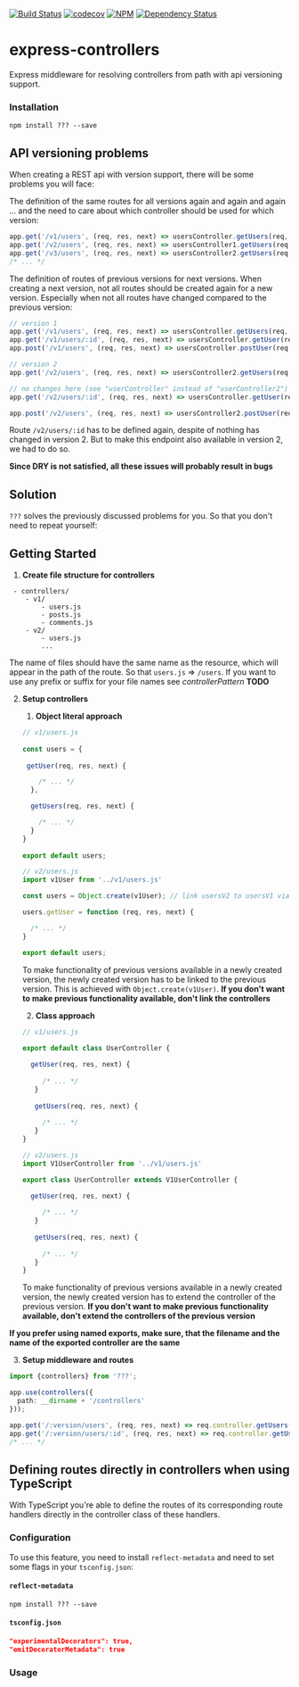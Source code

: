 [![Build Status](https://travis-ci.org/RobinBuschmann/sequelize-typescript.png?branch=master)](https://travis-ci.org/RobinBuschmann/sequelize-typescript)
[![codecov](https://codecov.io/gh/RobinBuschmann/sequelize-typescript/branch/master/graph/badge.svg)](https://codecov.io/gh/RobinBuschmann/sequelize-typescript)
[![NPM](https://img.shields.io/npm/v/sequelize-typescript.svg)](https://www.npmjs.com/package/sequelize-typescript)
[![Dependency Status](https://img.shields.io/david/RobinBuschmann/sequelize-typescript.svg)](https://www.npmjs.com/package/sequelize-typescript)

# express-controllers
Express middleware for resolving controllers from path with api versioning support.

### Installation
```
npm install ??? --save
```

## API versioning problems 
When creating a REST api with version support, there will be some problems you will face:

The definition of the same routes for all versions again and again and again ... and the need to care about which 
controller should be used for which version:
```typescript
app.get('/v1/users', (req, res, next) => usersController.getUsers(req, res, next));
app.get('/v2/users', (req, res, next) => usersController1.getUsers(req, res, next));
app.get('/v3/users', (req, res, next) => usersController2.getUsers(req, res, next));
/* ... */
```

The definition of routes of previous versions for next versions.
When creating a next version, not all routes should be created again for a new version. Especially when not all 
routes have changed compared to the previous version:
```typescript
// version 1
app.get('/v1/users', (req, res, next) => usersController.getUsers(req, res, next));
app.get('/v1/users/:id', (req, res, next) => usersController.getUser(req, res, next));
app.post('/v1/users', (req, res, next) => usersController.postUser(req, res, next));

// version 2
app.get('/v2/users', (req, res, next) => usersController2.getUsers(req, res, next));

// no changes here (see "userController" instead of "userController2")
app.get('/v2/users/:id', (req, res, next) => usersController.getUser(req, res, next));

app.post('/v2/users', (req, res, next) => usersController2.postUser(req, res, next));
```
Route `/v2/users/:id` has to be defined again, despite of nothing has changed in version 2. But to make this endpoint
also available in version 2, we had to do so.

**Since DRY is not satisfied, all these issues will probably result in bugs**

## Solution
`???` solves the previously discussed problems for you. So that you don't need to repeat yourself:

## Getting Started
1. **Create file structure for controllers**
```
 - controllers/
    - v1/
        - users.js
        - posts.js
        - comments.js
    - v2/
        - users.js
        ...
```
The name of files should have the same name as the resource, which will appear in the path of the route. So that
`users.js` => `/users`. If you want to use any prefix or suffix for your file names see *controllerPattern* **TODO**

2. **Setup controllers**
    1. **Object literal approach**
    ```typescript
    // v1/users.js
     
    const users = {
        
     getUser(req, res, next) {
    
        /* ... */
      },
    
      getUsers(req, res, next) {
    
        /* ... */
      }
    }
     
    export default users;
    
    // v2/users.js
    import v1User from '../v1/users.js'
    
    const users = Object.create(v1User); // link usersV2 to usersV1 via prototype chain
    
    users.getUser = function (req, res, next) {
    
      /* ... */
    }
    
    export default users;
    
    ```
    To make functionality of previous versions available in a newly created version, the newly created version has to
    be linked to the previous version. This is achieved with `Object.create(v1User)`. 
    **If you don't want to make previous functionality available, don't link the controllers**
    
    2. **Class approach**
     ```typescript
     // v1/users.js
      
     export default class UserController {
  
       getUser(req, res, next) {
      
          /* ... */
        }
      
        getUsers(req, res, next) {
      
          /* ... */
        }
     }
     
     // v2/users.js
     import V1UserController from '../v1/users.js'
     
     export class UserController extends V1UserController {
   
       getUser(req, res, next) {
      
          /* ... */
        }
      
        getUsers(req, res, next) {
      
          /* ... */
        }
     }
     
     ```
    To make functionality of previous versions available in a newly created version, the newly created version has to
    extend the controller of the previous version.
    **If you don't want to make previous functionality available, don't extend the controllers of the previous version**
    
**If you prefer using named exports, make sure, that the filename and the name of the exported controller are the same**

3. **Setup middleware and routes**
```typescript
import {controllers} from '???';

app.use(controllers({
  path: __dirname + '/controllers'
}));

app.get('/:version/users', (req, res, next) => req.controller.getUsers(req, res, next));
app.get('/:version/users/:id', (req, res, next) => req.controller.getUser(req, res, next));
/* ... */
```

## Defining routes directly in controllers when using TypeScript
With TypeScript you're able to define the routes of its corresponding route handlers directly in the controller class
of these handlers.

### Configuration
To use this feature, you need to install `reflect-metadata` and need to set some flags in your `tsconfig.json`:

#### `reflect-metadata`
```
npm install ??? --save
```

#### `tsconfig.json`
```json
"experimentalDecorators": true,
"emitDecoratorMetadata": true
```

### Usage